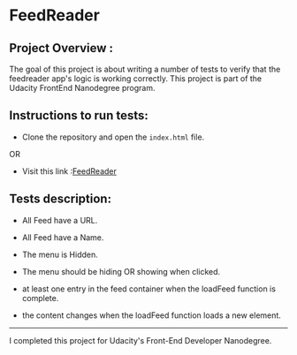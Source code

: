 # FeedReader


## Project Overview :

The goal of this project is about writing a number of tests to verify that the
feedreader app's logic is working correctly. This project is part of the Udacity
FrontEnd Nanodegree program.

## Instructions to run tests:

* Clone the repository and open the `index.html` file.

OR

* Visit this link :<a href="https://samde4574.github.io/FeedReader.github.io/index.html">FeedReader</a>

## Tests description:

* All Feed have a URL.

* All Feed have a Name.

* The menu is Hidden.

* The menu should be hiding OR showing when clicked.

* at least one entry in the feed container when the loadFeed function is complete.

* the content changes when the loadFeed function loads a new element.


--------------------------------------------------------------------------------

I completed this project for Udacity's Front-End Developer Nanodegree.
